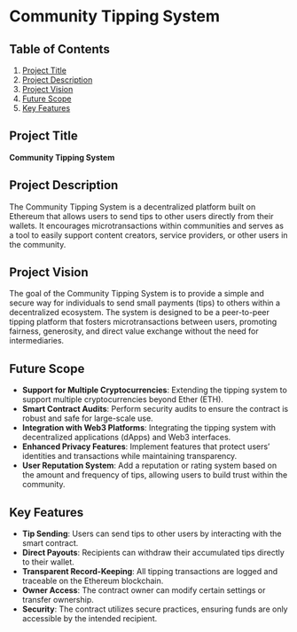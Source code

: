 # Community Tipping System

## Table of Contents

1. [Project Title](#project-title)
2. [Project Description](#project-description)
3. [Project Vision](#project-vision)
4. [Future Scope](#future-scope)
5. [Key Features](#key-features)

## Project Title

**Community Tipping System**

## Project Description

The Community Tipping System is a decentralized platform built on Ethereum that allows users to send tips to other users directly from their wallets. It encourages microtransactions within communities and serves as a tool to easily support content creators, service providers, or other users in the community.

## Project Vision

The goal of the Community Tipping System is to provide a simple and secure way for individuals to send small payments (tips) to others within a decentralized ecosystem. The system is designed to be a peer-to-peer tipping platform that fosters microtransactions between users, promoting fairness, generosity, and direct value exchange without the need for intermediaries.

## Future Scope

- **Support for Multiple Cryptocurrencies**: Extending the tipping system to support multiple cryptocurrencies beyond Ether (ETH).
- **Smart Contract Audits**: Perform security audits to ensure the contract is robust and safe for large-scale use.
- **Integration with Web3 Platforms**: Integrating the tipping system with decentralized applications (dApps) and Web3 interfaces.
- **Enhanced Privacy Features**: Implement features that protect users’ identities and transactions while maintaining transparency.
- **User Reputation System**: Add a reputation or rating system based on the amount and frequency of tips, allowing users to build trust within the community.

## Key Features

- **Tip Sending**: Users can send tips to other users by interacting with the smart contract.
- **Direct Payouts**: Recipients can withdraw their accumulated tips directly to their wallet.
- **Transparent Record-Keeping**: All tipping transactions are logged and traceable on the Ethereum blockchain.
- **Owner Access**: The contract owner can modify certain settings or transfer ownership.
- **Security**: The contract utilizes secure practices, ensuring funds are only accessible by the intended recipient.
